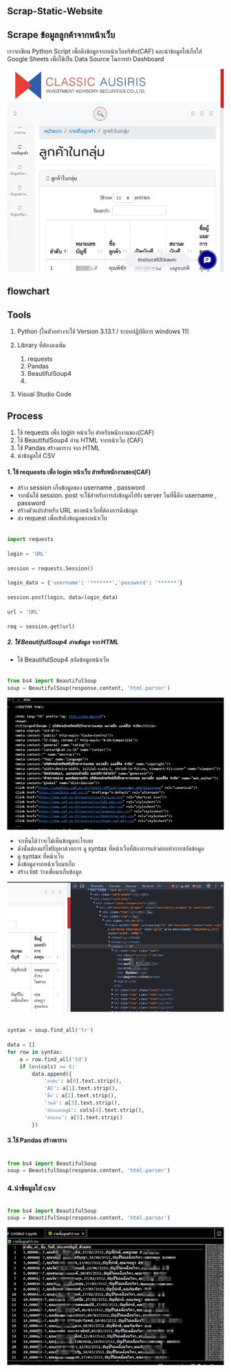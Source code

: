 ## Scrap-Static-Website

## Scrape ข้อมูลลูกค้าจากหน้าเว็บ
เราจะเขียน Python Script เพื่อดึงข้อมูลจากหน้าเว็บบริษัท(CAF) และนำข้อมูลไปเก็บใส่ Google Sheets เพื่อใช้เป็น Data Source ในการทำ Dashboard

![1](image/1.jpg)


## flowchart

## Tools

1. Python (ในตัวอย่างจะใช้ Version 3.13.1 / ระบบปฏิบัติการ windows 11)
2. Library ที่ต้องลงเพิ่ม
    1. requests
    2. Pandas
    3. BeautifulSoup4
    4.

3. Visual Studio Code

## Process

1. ใช้ requests เพื่อ login หน้าเว็บ สำหรับพนักงานของ(CAF)
2. ใช้ BeautifulSoup4 อ่าน HTML จากหน้าเว็บ (CAF)
3. ใช้ Pandas สร้างตาราง จาก HTML
4. นำข้อมูลใส่ CSV
 
 #### 1. ใช้ requests เพื่อ login หน้าเว็บ สำหรับพนักงานของ(CAF)

- สร้าง session เก็บข้อมูลของ username , password
- จากนั้นใช้ session. post จะใช้สำหรับการส่งข้อมูลไปยัง server ในที่นี้คือ username , password
- สร้างตัวแปรสำหรับ URL ของหน้าเว็บที่ต้องการดึงข้อมูล
- ส่ง request เพื่อเข้าถึงข้อมูลของหน้าเว็บ

```  python

import requests

login = 'URL'

session = requests.Session()

login_data = {'username': '*******','password': '******'}

session.post(login, data=login_data)

url = 'URL'

req = session.get(url)

```

##### 2. ใช้ BeautifulSoup4 อ่านข้อมูล จาก HTML


- ใช้ BeautifulSoup4 สกัดข้อมูลหน้าเว็บ


```  python

from bs4 import BeautifulSoup
soup = BeautifulSoup(response.content, 'html.parser')

```

![3](image/2.jpg)


- จะเห็นได้ว่าจะไม่เห็นข้อมูลอะไรเลย
- ดังนั้นต้องแก้ไขปัญหาด้วยการ ดู syntax ที่หน้าเว็บที่ต้องการแล้วค่อยทำการสกัดข้อมูล
- ดู syntax ที่หน้าเว็บ
- ดึงข้อมูลจากหน้าเว็บมาเก็บ
- สร้าง list ว่างเพื่อมาเก็บข้อมูล

![3](image/3.jpg)


```  python

syntax = soup.find_all('tr')  

data = []
for row in syntax:
    a = row.find_all('td')
    if len(cols) >= 6:
        data.append({
            'ลำดับ': a[0].text.strip(),
            'AC': a[1].text.strip(),
            'ชื่อ': a[2].text.strip(),
            'วันที่': a[3].text.strip(),
            'ประเภทบัญชี': cols[4].text.strip(),
            'ตัวแทน': a[5].text.strip()
        })

```

#### 3.ใช้ Pandas สร้างตาราง

```  python

from bs4 import BeautifulSoup
soup = BeautifulSoup(response.content, 'html.parser')

```
### 4.นำข้อมูลใส่ csv

```  python

from bs4 import BeautifulSoup
soup = BeautifulSoup(response.content, 'html.parser')

```
![4](image/4.jpg)